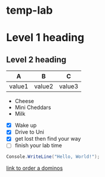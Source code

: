 # temp-lab
# Level 1 heading
## Level 2 heading

|A|B|C|
|---|---|---|
|value1|value2|value3|

- Cheese
- Mini Cheddars
- Milk
- [x] Wake up
- [x] Drive to Uni
- [x] get lost then find your way
- [ ] finish your lab time
```cs
Console.WriteLine("Hello, World!");
```
[link to order a dominos](https://www.dominos.co.uk/)

